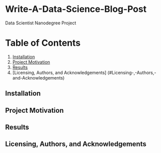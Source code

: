 # Write-A-Data-Science-Blog-Post

Data Scientist Nanodegree Project

# Table of Contents

1. [Installation](#Installation)
2. [Project Motivation](#Project-Motivation)
3. [Results](#Results)
4. [Licensing, Authors, and Acknowledgements] (#Licensing-,-Authors,-and-Acknowledgements)



## Installation



## Project Motivation

## Results


## Licensing, Authors, and Acknowledgements

